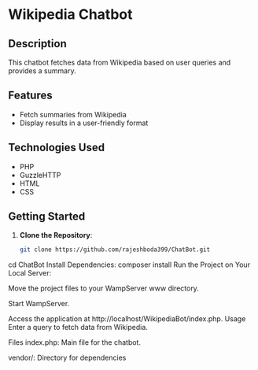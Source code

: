 # Wikipedia Chatbot

## Description
This chatbot fetches data from Wikipedia based on user queries and provides a summary.

## Features
- Fetch summaries from Wikipedia
- Display results in a user-friendly format

## Technologies Used
- PHP
- GuzzleHTTP
- HTML
- CSS

## Getting Started
1. **Clone the Repository**:
   ```sh
   git clone https://github.com/rajeshboda399/ChatBot.git
cd ChatBot
Install Dependencies:
composer install
Run the Project on Your Local Server:

Move the project files to your WampServer www directory.

Start WampServer.

Access the application at http://localhost/WikipediaBot/index.php.
Usage
Enter a query to fetch data from Wikipedia.

Files
index.php: Main file for the chatbot.

vendor/: Directory for dependencies
